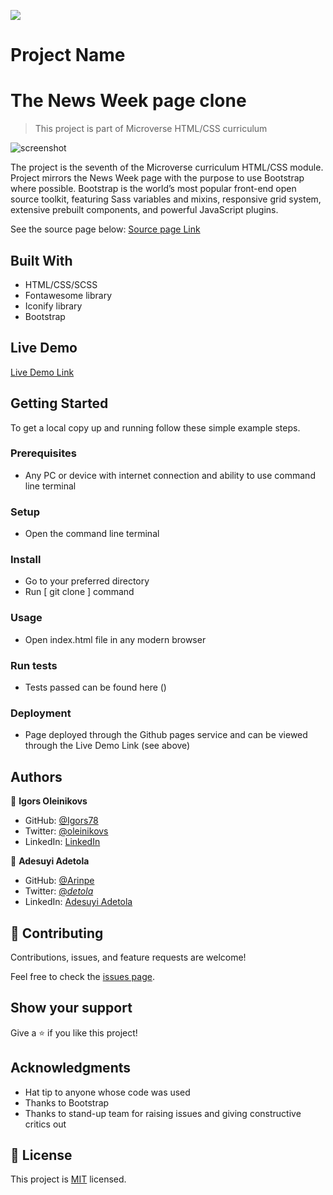 
![](https://img.shields.io/badge/Microverse-blueviolet)

# Project Name
# The News Week page clone
> This project is part of Microverse HTML/CSS curriculum

![screenshot](./img/screenshot.png)

The project is the seventh of the Microverse curriculum HTML/CSS module. 
Project mirrors the News Week page with the purpose to use Bootstrap where possible. Bootstrap is the world’s most popular front-end open source toolkit, featuring Sass variables and mixins, responsive grid system, extensive prebuilt components, and powerful JavaScript plugins.


See the source page below:
[Source page Link](https://www.newsweek.com/)

## Built With

- HTML/CSS/SCSS
- Fontawesome library
- Iconify library
- Bootstrap

## Live Demo

[Live Demo Link]()

## Getting Started





To get a local copy up and running follow these simple example steps.

### Prerequisites
- Any PC or device with internet connection and ability to use command line terminal
### Setup
- Open the command line terminal
### Install
- Go to your preferred directory
- Run [ git clone  ] command
### Usage
- Open index.html file in any modern browser
### Run tests
- Tests passed can be found here ()
### Deployment
- Page deployed through the Github pages service and can be viewed through the Live Demo Link (see above)


## Authors

👤 **Igors Oleinikovs**

- GitHub: [@Igors78](https://github.com/Igors78)
- Twitter: [@oleinikovs](https://twitter.com/oleinikovs)
- LinkedIn: [LinkedIn](https://www.linkedin.com/in/igors-oleinikovs-17a10958/)

👤 **Adesuyi Adetola**

- GitHub: [@Arinpe](https://github.com/Arinpe)
- Twitter: [@_detola_](https://twitter.com/_detola_)
- LinkedIn: [Adesuyi Adetola](https://www.linkedin.com/in/adesuyi-adetola-7b4451111/)

## 🤝 Contributing

Contributions, issues, and feature requests are welcome!

Feel free to check the [issues page]().

## Show your support

Give a ⭐️ if you like this project!

## Acknowledgments

- Hat tip to anyone whose code was used
- Thanks to Bootstrap
- Thanks to stand-up team for raising issues and giving constructive critics out

## 📝 License

This project is [MIT](license.txt) licensed.